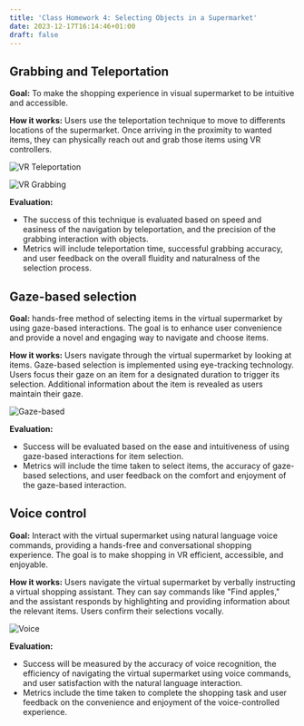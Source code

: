 ```yaml
---
title: 'Class Homework 4: Selecting Objects in a Supermarket'
date: 2023-12-17T16:14:46+01:00
draft: false
---
```

## Grabbing and Teleportation
**Goal:** To make the shopping experience in visual supermarket to be intuitive and accessible. 

**How it works:** Users use the teleportation technique to move to differents locations of the supermarket. Once arriving in the proximity to wanted items, they can physically reach out and grab those items using VR controllers.

![VR Teleportation](/images/classhomework4/teleport_vr.webp "VR Teleportation")

![VR Grabbing](/images/classhomework4/vrGrab.png "Grabbing Object (arm-reach)")

**Evaluation:** 
- The success of this technique is evaluated based on speed and easiness of the navigation by teleportation, and the precision of the grabbing interaction with objects. 
- Metrics will include teleportation time, successful grabbing accuracy, and user feedback on the overall fluidity and naturalness of the selection process.

## Gaze-based selection 
**Goal:** hands-free method of selecting items in the virtual supermarket by using gaze-based interactions. The goal is to enhance user convenience and provide a novel and engaging way to navigate and choose items.

**How it works:** Users navigate through the virtual supermarket by looking at items. Gaze-based selection is implemented using eye-tracking technology. Users focus their gaze on an item for a designated duration to trigger its selection. Additional information about the item is revealed as users maintain their gaze.

![Gaze-based](/images/classhomework4/gaze_based.png "Gaze-based interaction")

**Evaluation:** 
- Success will be evaluated based on the ease and intuitiveness of using gaze-based interactions for item selection. 
- Metrics will include the time taken to select items, the accuracy of gaze-based selections, and user feedback on the comfort and enjoyment of the gaze-based interaction.

## Voice control

**Goal:** Interact with the virtual supermarket using natural language voice commands, providing a hands-free and conversational shopping experience. The goal is to make shopping in VR efficient, accessible, and enjoyable.


**How it works:** Users navigate the virtual supermarket by verbally instructing a virtual shopping assistant. They can say commands like "Find apples," and the assistant responds by highlighting and providing information about the relevant items. Users confirm their selections vocally.

![Voice](/images/classhomework4/voice.jpg "Voice control")

**Evaluation:** 
- Success will be measured by the accuracy of voice recognition, the efficiency of navigating the virtual supermarket using voice commands, and user satisfaction with the natural language interaction.
- Metrics include the time taken to complete the shopping task and user feedback on the convenience and enjoyment of the voice-controlled experience.


